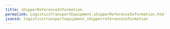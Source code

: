 ```yaml
---
title: shipperReferenceInformation
permalink: LogisticsTransportEquipment.shipperReferenceInformation.html
jsonid: logisticstransportequipment_shipperreferenceinformation
---
```

